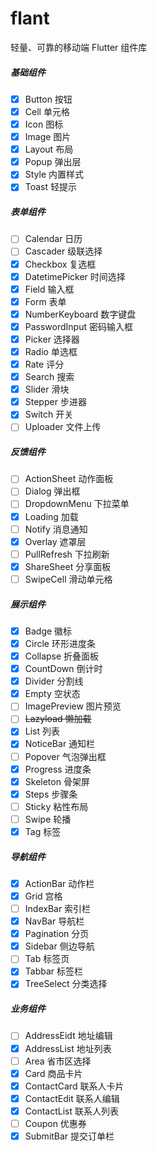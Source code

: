 # flant

轻量、可靠的移动端 Flutter 组件库

##### 基础组件

- [x] Button 按钮
- [x] Cell 单元格
- [x] Icon 图标
- [x] Image 图片
- [x] Layout 布局
- [x] Popup 弹出层
- [x] Style 内置样式
- [x] Toast 轻提示

##### 表单组件

- [ ] Calendar 日历
- [ ] Cascader 级联选择
- [x] Checkbox 复选框
- [x] DatetimePicker 时间选择
- [x] Field 输入框
- [x] Form 表单
- [x] NumberKeyboard 数字键盘
- [x] PasswordInput 密码输入框
- [x] Picker 选择器
- [x] Radio 单选框
- [x] Rate 评分
- [x] Search 搜索
- [x] Slider 滑块
- [x] Stepper 步进器
- [x] Switch 开关
- [ ] Uploader 文件上传

##### 反馈组件

- [ ] ActionSheet 动作面板
- [ ] Dialog 弹出框
- [ ] DropdownMenu 下拉菜单
- [x] Loading 加载
- [ ] Notify 消息通知
- [x] Overlay 遮罩层
- [ ] PullRefresh 下拉刷新
- [x] ShareSheet 分享面板
- [ ] SwipeCell 滑动单元格

##### 展示组件

- [x] Badge 徽标
- [x] Circle 环形进度条
- [x] Collapse 折叠面板
- [x] CountDown 倒计时
- [x] Divider 分割线
- [x] Empty 空状态
- [ ] ImagePreview 图片预览
- [ ] ~~Lazyload 懒加载~~
- [x] List 列表
- [x] NoticeBar 通知栏
- [ ] Popover 气泡弹出框
- [x] Progress 进度条
- [x] Skeleton 骨架屏
- [x] Steps 步骤条
- [ ] Sticky 粘性布局
- [ ] Swipe 轮播
- [x] Tag 标签

##### 导航组件

- [x] ActionBar 动作栏
- [x] Grid 宫格
- [ ] IndexBar 索引栏
- [x] NavBar 导航栏
- [x] Pagination 分页
- [x] Sidebar 侧边导航
- [ ] Tab 标签页
- [x] Tabbar 标签栏
- [x] TreeSelect 分类选择

##### 业务组件

- [ ] AddressEidt 地址编辑
- [x] AddressList 地址列表
- [ ] Area 省市区选择
- [x] Card 商品卡片
- [x] ContactCard 联系人卡片
- [x] ContactEdit 联系人编辑
- [x] ContactList 联系人列表
- [ ] Coupon 优惠券
- [x] SubmitBar 提交订单栏
